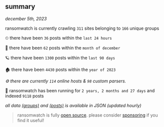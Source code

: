 
## summary
_december 5th, 2023_

ransomwatch is currently crawling `311` sites belonging to `166` unique groups

⏲ there have been `36` posts within the `last 24 hours`

🦈 there have been `62` posts within the `month of december`

🪐 there have been `1300` posts within the `last 90 days`

🏚 there have been `4430` posts within the `year of 2023`

_⚙️ there are currently `114` online hosts & `98` custom parsers._

🦕 ransomwatch has been running for `2 years, 2 months and 27 days` and indexed `9118` posts

_all data  [(groups)](http://ransomwhat.telemetry.ltd/groups) and [(posts)](http://ransomwhat.telemetry.ltd/posts) is available in JSON (updated hourly)_

> ransomwatch is fully [open source](https://github.com/joshhighet/ransomwatch#ransomwatch--). please consider [sponsoring](https://github.com/sponsors/joshhighet) if you find it useful!
